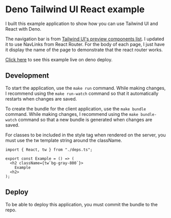 # Deno Tailwind UI React example

I built this example application to show how you can use Tailwind UI and React
with Deno.

The navigation bar is from
[Tailwind UI's preview components list](https://tailwindui.com/preview#component-70a9bdf83ef2c8568c5cddf6c39c2331).
I updated it to use NavLinks from React Router. For the body of each page, I
just have it display the name of the page to demonstrate that the react router
works.

[Click here](https://tailwind-ui-react-example.deno.dev/) to see this example live on deno deploy.

## Development

To start the application, use the `make run` command. While making changes, I
recommend using the `make run-watch` command so that it automatically restarts
when changes are saved.

To create the bundle for the client application, use the `make bundle` command.
While making changes, I recommend using the `make bundle-watch` command so that
a new bundle is generated when changes are saved.

For classes to be included in the style tag when rendered on the server, you
must use the tw template string around the className.

```tsx
import { React, tw } from "./deps.ts";

export const Example = () => (
  <h2 className={tw`bg-gray-800`}>
    Example
  <h2>
);
```

## Deploy

To be able to deploy this application, you must commit the bundle to the repo.
